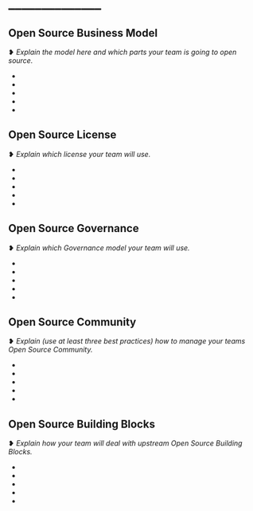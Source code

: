 # ______________

## Open Source Business Model

❥ _Explain the model here and which parts your team is going to open source._

- 
- 
- 
-
-

## Open Source License

❥ _Explain which license your team will use._

- 
- 
- 
-
-

## Open Source Governance

❥ _Explain which Governance model your team will use._

- 
- 
- 
-
-

## Open Source Community

❥ _Explain (use at least three best practices) how to manage your teams Open Source Community._

- 
- 
- 
-
-

## Open Source Building Blocks

❥ _Explain how your team will deal with upstream Open Source Building Blocks._

- 
- 
- 
-
-